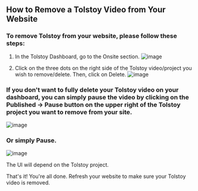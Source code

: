 ## How to Remove a Tolstoy Video from Your Website

### To remove Tolstoy from your website, please follow these steps:

1. In the Tolstoy Dashboard, go to the Onsite section.
   ![image](https://github.com/user-attachments/assets/7da8df7d-8916-4173-8368-408b8bef8551)

2. Click on the three dots on the right side of the Tolstoy video/project you wish to remove/delete. Then, click on Delete.
   ![image](https://github.com/user-attachments/assets/56636984-b45f-40cc-b056-9364f53d19cd)

### If you don't want to fully delete your Tolstoy video on your dashboard, you can simply pause the video by clicking on the Published -> Pause button on the upper right of the Tolstoy project you want to remove from your site.
   ![image](https://github.com/user-attachments/assets/c797a8b5-da8f-478e-8a99-fe63a1889741)

### Or simply Pause.
   ![image](https://github.com/user-attachments/assets/e067eff3-83e8-40f6-956b-33df9ef750db)

The UI will depend on the Tolstoy project.

That's it! You're all done. Refresh your website to make sure your Tolstoy video is removed.
